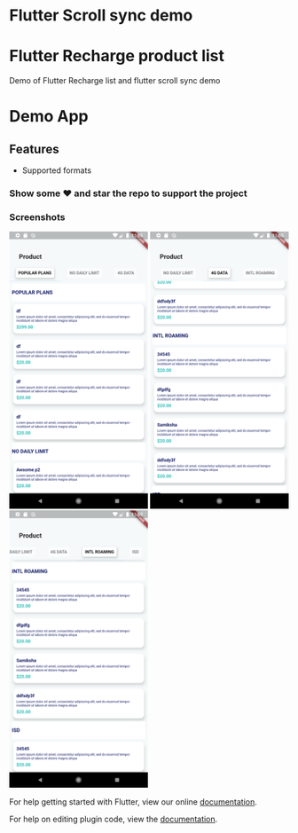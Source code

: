 # Flutter Scroll sync demo

# Flutter Recharge product list

Demo of Flutter Recharge list and flutter scroll sync demo

# Demo App

## Features

* Supported formats

### Show some :heart: and star the repo to support the project

### Screenshots

<img src="sceenshot_1.png" height="500em" /> <img src="sceenshot_2.png" height="500em" /> <img src="sceenshot_3.png" height="500em" />


For help getting started with Flutter, view our online
[documentation](http://flutter.io/).

For help on editing plugin code, view the [documentation](https://flutter.io/platform-plugins/#edit-code).
